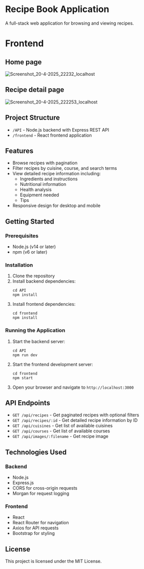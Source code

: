 # Recipe Book Application

A full-stack web application for browsing and viewing recipes.

# Frontend
## Home page
![Screenshot_20-4-2025_22232_localhost](https://github.com/user-attachments/assets/df2d8031-3fbd-4c99-87ac-2c31656dcdd1)
## Recipe detail page
![Screenshot_20-4-2025_222253_localhost](https://github.com/user-attachments/assets/1aa36b47-49f3-4548-8606-ffedd467139b)

## Project Structure

- `/API` - Node.js backend with Express REST API
- `/frontend` - React frontend application

## Features

- Browse recipes with pagination
- Filter recipes by cuisine, course, and search terms
- View detailed recipe information including:
  - Ingredients and instructions
  - Nutritional information
  - Health analysis
  - Equipment needed
  - Tips
- Responsive design for desktop and mobile

## Getting Started

### Prerequisites

- Node.js (v14 or later)
- npm (v6 or later)

### Installation

1. Clone the repository
2. Install backend dependencies:
   ```
   cd API
   npm install
   ```
3. Install frontend dependencies:
   ```
   cd frontend
   npm install
   ```

### Running the Application

1. Start the backend server:
   ```
   cd API
   npm run dev
   ```
2. Start the frontend development server:
   ```
   cd frontend
   npm start
   ```
3. Open your browser and navigate to `http://localhost:3000`

## API Endpoints

- `GET /api/recipes` - Get paginated recipes with optional filters
- `GET /api/recipes/:id` - Get detailed recipe information by ID
- `GET /api/cuisines` - Get list of available cuisines
- `GET /api/courses` - Get list of available courses
- `GET /api/images/:filename` - Get recipe image

## Technologies Used

### Backend
- Node.js
- Express.js
- CORS for cross-origin requests
- Morgan for request logging

### Frontend
- React
- React Router for navigation
- Axios for API requests
- Bootstrap for styling

## License

This project is licensed under the MIT License.
